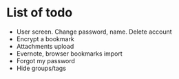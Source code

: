 # List of todo

- User screen. Change password, name. Delete account
- Encrypt a bookmark
- Attachments upload
- Evernote, browser bookmarks import
- Forgot my password
- Hide groups/tags